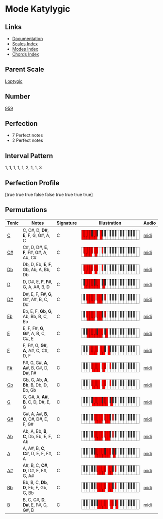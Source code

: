 # Mode Katylygic

## Links

- [Documentation](index.md)
- [Scales Index](Scales.md)
- [Modes Index](Modes.md)
- [Chords Index](Chords.md)

## Parent Scale

[Loptygic](ScaleLoptygic.md)

## Number

[959](https://ianring.com/musictheory/scales/959)

## Perfection

- 7 Perfect notes
- 2 Perfect notes

## Interval Pattern

1, 1, 1, 1, 1, 2, 1, 1, 3

## Perfection Profile

[true true true false false true true true true]

## Permutations

| Tonic | Notes | Signature | Illustration | Audio |
|-------|-------|-----------|--------------|-------|
| [C](ModeCNaturalKatylygic.md) | C, C#, D, **D#**, **E**, F, G, G#, A, C | C | ![CNaturalKatylygic](ModeCNaturalKatylygic.png) | [midi](https://github.com/edipermadi/music/blob/main/docs/ModeCNaturalKatylygic.mid?raw=true) |
| [C#](ModeCSharpKatylygic.md) | C#, D, D#, **E**, **F**, F#, G#, A, A#, C# | C | ![CSharpKatylygic](ModeCSharpKatylygic.png) | [midi](https://github.com/edipermadi/music/blob/main/docs/ModeCSharpKatylygic.mid?raw=true) |
| [Db](ModeDFlatKatylygic.md) | Db, D, Eb, **E**, **F**, Gb, Ab, A, Bb, Db | C | ![DFlatKatylygic](ModeDFlatKatylygic.png) | [midi](https://github.com/edipermadi/music/blob/main/docs/ModeDFlatKatylygic.mid?raw=true) |
| [D](ModeDNaturalKatylygic.md) | D, D#, E, **F**, **F#**, G, A, A#, B, D | C | ![DNaturalKatylygic](ModeDNaturalKatylygic.png) | [midi](https://github.com/edipermadi/music/blob/main/docs/ModeDNaturalKatylygic.mid?raw=true) |
| [D#](ModeDSharpKatylygic.md) | D#, E, F, **F#**, **G**, G#, A#, B, C, D# | C | ![DSharpKatylygic](ModeDSharpKatylygic.png) | [midi](https://github.com/edipermadi/music/blob/main/docs/ModeDSharpKatylygic.mid?raw=true) |
| [Eb](ModeEFlatKatylygic.md) | Eb, E, F, **Gb**, **G**, Ab, Bb, B, C, Eb | C | ![EFlatKatylygic](ModeEFlatKatylygic.png) | [midi](https://github.com/edipermadi/music/blob/main/docs/ModeEFlatKatylygic.mid?raw=true) |
| [E](ModeENaturalKatylygic.md) | E, F, F#, **G**, **G#**, A, B, C, C#, E | C | ![ENaturalKatylygic](ModeENaturalKatylygic.png) | [midi](https://github.com/edipermadi/music/blob/main/docs/ModeENaturalKatylygic.mid?raw=true) |
| [F](ModeFNaturalKatylygic.md) | F, F#, G, **G#**, **A**, A#, C, C#, D, F | C | ![FNaturalKatylygic](ModeFNaturalKatylygic.png) | [midi](https://github.com/edipermadi/music/blob/main/docs/ModeFNaturalKatylygic.mid?raw=true) |
| [F#](ModeFSharpKatylygic.md) | F#, G, G#, **A**, **A#**, B, C#, D, D#, F# | C | ![FSharpKatylygic](ModeFSharpKatylygic.png) | [midi](https://github.com/edipermadi/music/blob/main/docs/ModeFSharpKatylygic.mid?raw=true) |
| [Gb](ModeGFlatKatylygic.md) | Gb, G, Ab, **A**, **Bb**, B, Db, D, Eb, Gb | C | ![GFlatKatylygic](ModeGFlatKatylygic.png) | [midi](https://github.com/edipermadi/music/blob/main/docs/ModeGFlatKatylygic.mid?raw=true) |
| [G](ModeGNaturalKatylygic.md) | G, G#, A, **A#**, **B**, C, D, D#, E, G | C | ![GNaturalKatylygic](ModeGNaturalKatylygic.png) | [midi](https://github.com/edipermadi/music/blob/main/docs/ModeGNaturalKatylygic.mid?raw=true) |
| [G#](ModeGSharpKatylygic.md) | G#, A, A#, **B**, **C**, C#, D#, E, F, G# | C | ![GSharpKatylygic](ModeGSharpKatylygic.png) | [midi](https://github.com/edipermadi/music/blob/main/docs/ModeGSharpKatylygic.mid?raw=true) |
| [Ab](ModeAFlatKatylygic.md) | Ab, A, Bb, **B**, **C**, Db, Eb, E, F, Ab | C | ![AFlatKatylygic](ModeAFlatKatylygic.png) | [midi](https://github.com/edipermadi/music/blob/main/docs/ModeAFlatKatylygic.mid?raw=true) |
| [A](ModeANaturalKatylygic.md) | A, A#, B, **C**, **C#**, D, E, F, F#, A | C | ![ANaturalKatylygic](ModeANaturalKatylygic.png) | [midi](https://github.com/edipermadi/music/blob/main/docs/ModeANaturalKatylygic.mid?raw=true) |
| [A#](ModeASharpKatylygic.md) | A#, B, C, **C#**, **D**, D#, F, F#, G, A# | C | ![ASharpKatylygic](ModeASharpKatylygic.png) | [midi](https://github.com/edipermadi/music/blob/main/docs/ModeASharpKatylygic.mid?raw=true) |
| [Bb](ModeBFlatKatylygic.md) | Bb, B, C, **Db**, **D**, Eb, F, Gb, G, Bb | C | ![BFlatKatylygic](ModeBFlatKatylygic.png) | [midi](https://github.com/edipermadi/music/blob/main/docs/ModeBFlatKatylygic.mid?raw=true) |
| [B](ModeBNaturalKatylygic.md) | B, C, C#, **D**, **D#**, E, F#, G, G#, B | C | ![BNaturalKatylygic](ModeBNaturalKatylygic.png) | [midi](https://github.com/edipermadi/music/blob/main/docs/ModeBNaturalKatylygic.mid?raw=true) |
